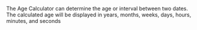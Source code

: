 The Age Calculator can determine the age or interval between two dates. The calculated age will be displayed in years, months, weeks, days, hours, minutes, and seconds
